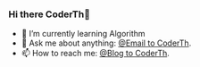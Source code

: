 ### Hi there CoderTh👋
- 🌱 I’m currently learning Algorithm
- 💬 Ask me about anything: [@Email to CoderTh](mailto:CoderTH@outlook.com).
- 📫 How to reach me: [@Blog to CoderTh](https://CoderTh.cn).
<!--
**CoderTH/CoderTh** is a ✨ _special_ ✨ repository because its `README.md` (this file) appears on your GitHub profile.

Here are some ideas to get you started:

- 🔭 I’m currently working on ...
- 🌱 I’m currently learning ...
- 👯 I’m looking to collaborate on ...
- 🤔 I’m looking for help with ...
- 💬 Ask me about ...
- 📫 How to reach me: ...
- 😄 Pronouns: ...
- ⚡ Fun fact: ...
-->
